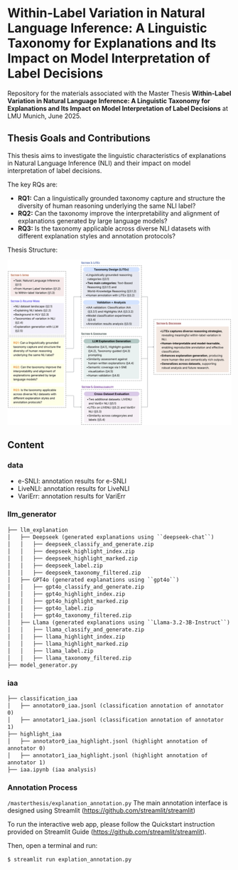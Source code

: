 # Within-Label Variation in Natural Language Inference: A Linguistic Taxonomy for Explanations and Its Impact on Model Interpretation of Label Decisions

Repository for the materials associated with the Master Thesis **Within-Label Variation in Natural Language Inference: A Linguistic Taxonomy for Explanations and Its Impact on Model Interpretation of Label Decisions** at LMU Munich, June 2025.

## Thesis Goals and Contributions
This thesis aims to investigate the linguistic characteristics of explanations in Natural Language Inference (NLI) and their impact on model interpretation of label decisions. 

The key RQs are:
- **RQ1:** Can a linguistically grounded taxonomy capture and structure the diversity of human reasoning underlying the same NLI label?
- **RQ2:** Can the taxonomy improve the interpretability and alignment of explanations generated by large language models?
- **RQ3:** Is the taxonomy applicable across diverse NLI datasets with different explanation styles and annotation protocols?

Thesis Structure:
<p align="center">
  <img src="images/thesis_structure.png" alt="Thesis Structure" width="600"/>
</p>

## Content
### data
- e-SNLI: annotation results for e-SNLI
- LiveNLI: annotation results for LiveNLI
- VariErr: annotation results for VariErr

### llm_generator
```
├── llm_explanation
│   ├── Deepseek (generated explanations using ``deepseek-chat``)
│   │   ├── deepseek_classify_and_generate.zip
│   │   ├── deepseek_highlight_index.zip
│   │   ├── deepseek_highlight_marked.zip
│   │   ├── deepseek_label.zip
│   │   ├── deepseek_taxonomy_filtered.zip
│   ├── GPT4o (generated explanations using ``gpt4o``)
│   │   ├── gpt4o_classify_and_generate.zip
│   │   ├── gpt4o_highlight_index.zip
│   │   ├── gpt4o_highlight_marked.zip
│   │   ├── gpt4o_label.zip
│   │   ├── gpt4o_taxonomy_filtered.zip
│   ├── Llama (generated explanations using ``Llama-3.2-3B-Instruct``)   
│   │   ├── llama_classify_and_generate.zip
│   │   ├── llama_highlight_index.zip
│   │   ├── llama_highlight_marked.zip
│   │   ├── llama_label.zip
│   │   ├── llama_taxonomy_filtered.zip 
├── model_generator.py
```

### iaa
```
├── classification_iaa
│   ├── annotator0_iaa.jsonl (classification annotation of annotator 0)
│   ├── annotator1_iaa.jsonl (classification annotation of annotator 1)        
├── highlight_iaa
│   ├── annotator0_iaa_highlight.jsonl (highlight annotation of annotator 0)
│   ├── annotator1_iaa_highlight.jsonl (highlight annotation of annotator 1)
├── iaa.ipynb (iaa analysis)  
```

### Annotation Process
``/masterthesis/explanation_annotation.py``
The main annotation interface is designed using Streamlit (https://github.com/streamlit/streamlit)

To run the interactive web app, please follow the Quickstart instruction provided on Streamlit Guide (https://github.com/streamlit/streamlit).

Then, open a terminal and run:
```bash
$ streamlit run explation_annotation.py
```